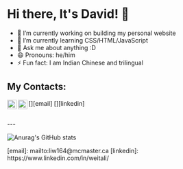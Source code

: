 # Hi there, It's David! 👋

- 🔭 I’m currently working on building my personal website
- 🌱 I’m currently learning CSS/HTML/JavaScript
- 💬 Ask me about anything :D
- 😄 Pronouns: he/him
- ⚡ Fun fact: I am Indian Chinese and trilingual

## My Contacts:

[<img align="left" alt="Gmail" width="22px" src="https://cdn.jsdelivr.net/npm/simple-icons@v3/icons/gmail.svg" />][email]
[<img align="left" alt="LinkedIn" width="22px" src="https://cdn.jsdelivr.net/npm/simple-icons@v3/icons/linkedin.svg" />][linkedin]

<br /> 
--- 

<p align="center"> 

![Anurag's GitHub stats](https://github-readme-stats.vercel.app/api?username=DavidMysteriousLi&show_icons=true&theme=radical)

</p>
[email]: mailto:liw164@mcmaster.ca
[linkedin]: https://www.linkedin.com/in/weitali/
